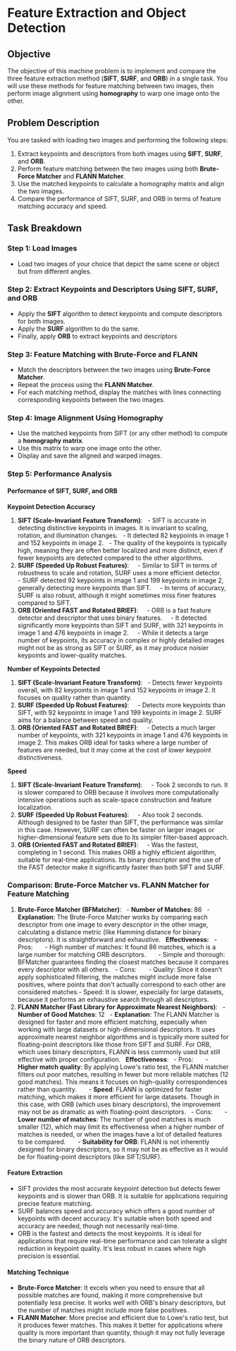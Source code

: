 # Feature Extraction and Object Detection
## Objective
The objective of this machine problem is to implement and compare the three feature extraction method (**SIFT**, **SURF**, and **ORB**) in a single task. You will use these methods for feature matching between two images, then perform image alignment using **homography** to warp one image onto the other.
## Problem Description
You are tasked with loading two images and performing the following steps:
1. Extract keypoints and descriptors from both images using **SIFT**, **SURF**, and **ORB**.
2. Perform feature matching between the two images using both **Brute-Force Matcher** and **FLANN Matcher**.
3. Use the matched keypoints to calculate a homography matrix and align the two images.
4. Compare the performance of SIFT, SURF, and ORB in terms of feature matching accuracy and speed.
## Task Breakdown
### Step 1: Load Images
- Load two images of your choice that depict the same scene or object but from different angles.
### Step 2: Extract Keypoints and Descriptors Using SIFT, SURF, and ORB
- Apply the **SIFT** algorithm to detect keypoints and compute descriptors for both images.
- Apply the **SURF** algorithm to do the same.
- Finally, apply **ORB** to extract keypoints and descriptors
### Step 3: Feature Matching with Brute-Force and FLANN
- Match the descriptors between the two images using **Brute-Force Matcher**.
- Repeat the process using the **FLANN Matcher**.
- For each matching method, display the matches with lines connecting corresponding keypoints between the two images.
### Step 4: Image Alignment Using Homography
- Use the matched keypoints from SIFT (or any other method) to compute a **homography matrix**.
- Use this matrix to warp one image onto the other.
- Display and save the aligned and warped images.
### Step 5: Performance Analysis
#### Performance of SIFT, SURF, and ORB
**Keypoint Detection Accuracy**
1. **SIFT (Scale-Invariant Feature Transform)**:
  - SIFT is accurate in detecting distinctive keypoints in images. It is invariant to scaling, rotation, and illumination changes.
  - It detected 82 keypoints in image 1 and 152 keypoints in image 2.
  - The quality of the keypoints is typically high, meaning they are often better localized and more distinct, even if fewer keypoints are detected compared to the other algorithms.
2. **SURF (Speeded Up Robust Features)**:
    - Similar to SIFT in terms of robustness to scale and rotation, SURF uses a more efficient detector.
    - SURF detected 92 keypoints in image 1 and 199 keypoints in image 2, generally detecting more keypoints than SIFT.
    - In terms of accuracy, SURF is also robust, although it might sometimes miss finer features compared to SIFT.
3. **ORB (Oriented FAST and Rotated BRIEF)**:
    - ORB is a fast feature detector and descriptor that uses binary features.
    - It detected significantly more keypoints than SIFT and SURF, with 321 keypoints in image 1 and 476 keypoints in image 2.
    - While it detects a large number of keypoints, its accuracy in complex or highly detailed images might not be as strong as SIFT or SURF, as it may produce noisier keypoints and lower-quality matches.

**Number of Keypoints Detected**
1. **SIFT (Scale-Invariant Feature Transform)**:
  - Detects fewer keypoints overall, with 82 keypoints in image 1 and 152 keypoints in image 2. It focuses on quality rather than quantity.
2. **SURF (Speeded Up Robust Features)**:
    - Detects more keypoints than SIFT, with 92 keypoints in image 1 and 199 keypoints in image 2. SURF aims for a balance between speed and quality.
3. **ORB (Oriented FAST and Rotated BRIEF)**:
    - Detects a much larger number of keypoints, with 321 keypoints in image 1 and 476 keypoints in image 2. This makes ORB ideal for tasks where a large number of features are needed, but it may come at the cost of lower keypoint distinctiveness.

**Speed**
1. **SIFT (Scale-Invariant Feature Transform)**:
    - Took 2 seconds to run. It is slower compared to ORB because it involves more computationally intensive operations such as scale-space construction and feature localization.
2. **SURF (Speeded Up Robust Features)**:
    - Also took 2 seconds. Although designed to be faster than SIFT, the performance was similar in this case. However, SURF can often be faster on larger images or higher-dimensional feature sets due to its simpler filter-based approach.
3. **ORB (Oriented FAST and Rotated BRIEF)**:
    - Was the fastest, completing in 1 second. This makes ORB a highly efficient algorithm, suitable for real-time applications. Its binary descriptor and the use of the FAST detector make it significantly faster than both SIFT and SURF.
### Comparison: Brute-Force Matcher vs. FLANN Matcher for Feature Matching
1. **Brute-Force Matcher (BFMatcher)**:
  - **Number of Matches**: 86
  - **Explanation**: The Brute-Force Matcher works by comparing each descriptor from one image to every descriptor in the other image, calculating a distance metric (like Hamming distance for binary descriptors). It is straightforward and exhaustive.
  **Effectiveness:**
  - Pros:
      - High number of matches: It found 86 matches, which is a large number for matching ORB descriptors.
      - Simple and thorough: BFMatcher guarantees finding the closest matches because it compares every descriptor with all others.
  - Cons:
      - Quality: Since it doesn't apply sophisticated filtering, the matches might include more false positives, where points that don't actually correspond to each other are considered matches.- Speed: It is slower, especially for large datasets, because it performs an exhaustive search through all descriptors.
2. **FLANN Matcher (Fast Library for Approximate Nearest Neighbors)**:
  - **Number of Good Matches**: 12
  - **Explanation**: The FLANN Matcher is designed for faster and more efficient matching, especially when working with large datasets or high-dimensional descriptors. It uses approximate nearest neighbor algorithms and is typically more suited for floating-point descriptors like those from SIFT and SURF. For ORB, which uses binary descriptors, FLANN is less commonly used but still effective with proper configuration.
  **Effectiveness**:
  - Pros:
      - **Higher match quality**: By applying Lowe's ratio test, the FLANN matcher filters out poor matches, resulting in fewer but more reliable matches (12 good matches). This means it focuses on high-quality correspondences rather than quantity.
      - **Speed**: FLANN is optimized for faster matching, which makes it more efficient for large datasets. Though in this case, with ORB (which uses binary descriptors), the improvement may not be as dramatic as with floating-point descriptors.
  - Cons:
      - **Lower number of matches**: The number of good matches is much smaller (12), which may limit its effectiveness when a higher number of matches is needed, or when the images have a lot of detailed features to be compared.
      - **Suitability for ORB**: FLANN is not inherently designed for binary descriptors, so it may not be as effective as it would be for floating-point descriptors (like SIFT/SURF).

#### Feature Extraction
- SIFT provides the most accurate keypoint detection but detects fewer keypoints and is slower than ORB. It is suitable for applications requiring precise feature matching.
- SURF balances speed and accuracy which offers a good number of keypoints with decent accuracy. It's suitable when both speed and accuracy are needed, though not necessarily real-time.
- ORB is the fastest and detects the most keypoints. It is ideal for applications that require real-time performance and can tolerate a slight reduction in keypoint quality. It's less robust in cases where high precision is essential.

#### Matching Technique
- **Brute-Force Matcher**: It excels when you need to ensure that all possible matches are found, making it more comprehensive but potentially less precise. It works well with ORB's binary descriptors, but the number of matches might include more false positives.
- **FLANN Matcher**: More precise and efficient due to Lowe's ratio test, but it produces fewer matches. This makes it better for applications where quality is more important than quantity, though it may not fully leverage the binary nature of ORB descriptors.